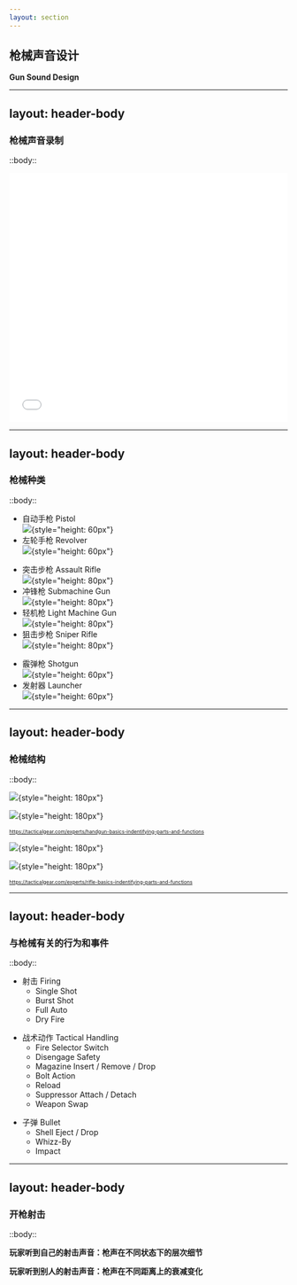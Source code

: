 ```yaml
---
layout: section
---
```


## 枪械声音设计
**Gun Sound Design**

---
layout: header-body
---

### 枪械声音录制

::body::

<iframe src="//player.bilibili.com/player.html?isOutside=true&aid=93662654&bvid=BV1XE411s7QN&cid=159918305&p=1" scrolling="no" border="0" frameborder="no" framespacing="0" allowfullscreen="true" style="width: 100%; height: 450px;"></iframe>

<!--  -->

---
layout: header-body
---

### 枪械种类

::body::

<div class="grid grid-cols-3 gap-4">

<div>

- 自动手枪 Pistol  
![](/src/gun-sound-design/Gun-Pistol-DesertEagle.png){style="height: 60px"}
- 左轮手枪 Revolver  
![](/src/gun-sound-design/Gun-Revolver-ColtPython.png){style="height: 60px"}

</div>

<div>

- 突击步枪 Assault Rifle  
![](/src/gun-sound-design/Gun-AssaultRifle-AK47.png){style="height: 80px"}
- 冲锋枪 Submachine Gun  
![](/src/gun-sound-design/Gun-SubmachineGun-MP5.png){style="height: 80px"}
- 轻机枪 Light Machine Gun  
![](/src/gun-sound-design/Gun-LightMachineGun-M249.png){style="height: 80px"}
- 狙击步枪 Sniper Rifle  
![](/src/gun-sound-design/Gun-SniperRifle-BarrettM82.png){style="height: 80px"}

</div>

<div>

- 霰弹枪 Shotgun  
![](/src/gun-sound-design/Gun-Shotgun-SPAS12.png){style="height: 60px"}
- 发射器 Launcher  
![](/src/gun-sound-design/Gun-Launcher-RPG.png){style="height: 60px"}

</div>

</div>

<!--  -->

---
layout: header-body
---

### 枪械结构

::body::

<div class="grid grid-cols-2 gap-4">

<div>

![](/src/gun-sound-design/the-parts-of-a-semiautoamtic-handgun-and-their-function.webp){style="height: 180px"}

![](/src/gun-sound-design/the-stationary-and-moving-parts-of-a-revolver.webp){style="height: 180px"}

<a href="https://tacticalgear.com/experts/handgun-basics-indentifying-parts-and-functions" target="_blank" style="font-size: 9px;">
  https://tacticalgear.com/experts/handgun-basics-indentifying-parts-and-functions
</a>

</div>

<div>

![](/src/gun-sound-design/m16-rifle-parts.webp){style="height: 180px"}

![](/src/gun-sound-design/bolt-action-rifle-parts.webp){style="height: 180px"}

<a href="https://tacticalgear.com/experts/rifle-basics-indentifying-parts-and-functions" target="_blank" style="font-size: 9px;">
  https://tacticalgear.com/experts/rifle-basics-indentifying-parts-and-functions
</a>

</div>

</div>

<!--
- https://tacticalgear.com/experts/handgun-basics-indentifying-parts-and-functions
- https://tacticalgear.com/experts/rifle-basics-indentifying-parts-and-functions
- https://tacticalgear.com/experts/shotgun-basics-identifying-parts-and-functions
-->

---
layout: header-body
---

### 与枪械有关的行为和事件

::body::

<div class="flex grid-cols-3 gap-12">

<div>

- 射击 Firing
  - Single Shot
  - Burst Shot
  - Full Auto
  - Dry Fire

</div>

<div>

- 战术动作 Tactical Handling
  - Fire Selector Switch
  - Disengage Safety
  - Magazine Insert / Remove / Drop
  - Bolt Action
  - Reload
  - Suppressor Attach / Detach
  - Weapon Swap

</div>

<div>

- 子弹 Bullet
  - Shell Eject / Drop
  - Whizz-By
  - Impact

</div>

</div>

<!--  -->

---
layout: header-body
---

### 开枪射击

::body::

<div class="grid grid-cols-2 gap-4">

<div>

**玩家听到自己的射击声音：枪声在不同状态下的层次细节**

</div>

<div>

**玩家听到别人的射击声音：枪声在不同距离上的衰减变化**

</div>

</div>

<!--  -->